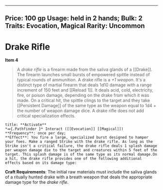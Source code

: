 
---
Price: 100 gp
Usage: held in 2 hands;
Bulk: 2
Traits: Evocation, Magical
Rarity: Uncommon
---

# Drake Rifle

**Item 4**

> A *drake rifle* is a firearm made from the saliva glands of a [[Drake]]. The firearm launches small bursts of empowered spittle instead of typical rounds of ammunition. A drake rifle is a *+1 weapon*. It's a distinct type of martial firearm that deals 1d10 damage with a range increment of 150 feet and [[Reload 1]]. It deals acid, cold, electricity, fire, or poison damage, depending on the drake from which it was made. On a critical hit, the spittle clings to the target and they take [[Persistent Damage]] of the same type as the weapon equal to 1d4 + the number of weapon damage dice. A drake rifle does not add critical specialization effects.

```ad-embed-ability
title: **Activate**
*⬽{.Pathfinder }* Interact ([[Evocation]] [[Magical]]) 
**Frequency**: once per day;
**Effect**: You fire a large, specialized burst designed to hamper your foes. Make a ranged Strike with the drake rifle. As long as the Strike isn't a critical failure, the drake rifle deals 1 splash damage per weapon damage die to the target and creatures within 5 feet of the target. This splash damage is of the same type as its normal damage.On a hit, the drake rifle provides one of the following additional effects based on its damage type:

```

**Craft Requirements**: The initial raw materials must include the saliva glands of a ritually hunted drake with a breath weapon that deals the appropriate damage type for the *drake rifle*.
